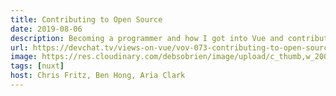 ```yaml
---
title: Contributing to Open Source
date: 2019-08-06
description: Becoming a programmer and how I got into Vue and contributing to open source projects. The panel talks about contributing to open source and how to get started contributing.
url: https://devchat.tv/views-on-vue/vov-073-contributing-to-open-source-with-debbie-obrien/
image: https://res.cloudinary.com/debsobrien/image/upload/c_thumb,w_200,g_face/v1607252078/debbie.codes/podcasts/viewsonvue_qf3dtw.jpg
tags: [nuxt]
host: Chris Fritz, Ben Hong, Aria Clark
---
```

